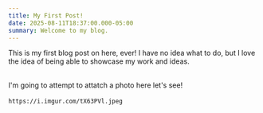 ```yaml
---
title: My First Post!
date: 2025-08-11T18:37:00.000-05:00
summary: Welcome to my blog.
---
```

This is my first blog post on here, ever! I have no idea what to do, but I love the idea of being able to showcase my work and ideas.

\
I'm going to attempt to attatch a photo here let's see!\
\
`https://i.imgur.com/tX63PVl.jpeg`
